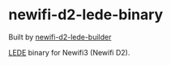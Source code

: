 # newifi-d2-lede-binary

Built by [newifi-d2-lede-builder](https://github.com/zaoqi/newifi-d2-lede-builder)

[LEDE](https://github.com/coolsnowwolf/lede) binary for Newifi3 (Newifi D2).
